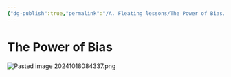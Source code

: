 ```yaml
---
{"dg-publish":true,"permalink":"/A. Fleating lessons/The Power of Bias/"}
---
```


# The Power of Bias

![Pasted image 20241018084337.png](/img/user/Z.%20Assets/Pasted%20image%2020241018084337.png)

